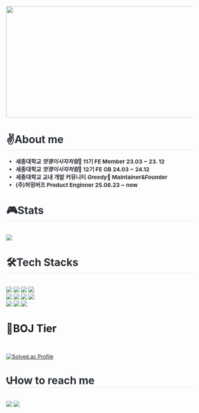 

<!--
**Indigochi1d/indigochi1d** is a ✨ _special_ ✨ repository because its `README.md` (this file) appears on your GitHub profile.

Here are some ideas to get you started:

- 🔭 I’m currently working on ...
- 🌱 I’m currently learning ...
- 👯 I’m looking to collaborate on ...
- 🤔 I’m looking for help with ...
- 💬 Ask me about ...
- 📫 How to reach me: ...
- 😄 Pronouns: ...
- ⚡ Fun fact: ...
-->
<div align= "left">
    <a href="https://www.gitanimals.org/en_US?utm_medium=image&utm_source=Indigochi1d&utm_content=farm">
        <img
          src="https://render.gitanimals.org/farms/Indigochi1d"
          width="600"
          height="300"
        />
    </a>
</div>
  <h1 style="border-bottom: 1px solid #d8dee4; color: #282d33;"> ✌️About me </h1>  
    <div style="font-weight: 700; font-size: 15px; text-align: left; color: #282d33;">
        <ul>
            <li>세종대학교 <em><b>멋쟁이사자처럼</b></em>🦁 11기 FE Member 23.03 ~ 23. 12</li>
            <li>세종대학교 <em><b>멋쟁이사자처럼</b></em>🦁 12기 FE OB 24.03 ~ 24.12</li>
            <li>세종대학교 교내 개발 커뮤니티 <em><b>Greedy</b></em>🌳 Maintainer&Founder</li>
            <li>(주)허밍버즈 <b>Product Enginner</b> 25.06.23 ~ now </li>
        </ul>
    </div> 
    </div>  

<div style="text-align: left;"> 
    <h1 style="border-bottom: 1px solid #d8dee4; color: #282d33;"> 🎮Stats </h1><br> <div style="text-align: left;"> 
    <img src="https://github-readme-stats.vercel.app/api?username=Indigochi1d&bg_color=60,e68484,0f189f&title_color=ffffff&text_color=ffffff"
         />
        <br/>
<!-- <img src="https://github-readme-stats.vercel.app/api/top-langs/?username=Indigochi1d&layout=compact&bg_color=60,e68484,0f189f&title_color=ffffff&text_color=ffffff&hide=c#"
           /> -->
         </div> 
    </div>
    
    

<div style="text-align: left;">
    <h1 style="border-bottom: 1px solid #d8dee4; color: #282d33;"> 🛠️Tech Stacks </h1> <br> 
    <div style="margin: ; text-align: left;" "text-align: left;"> 
        <img src="https://img.shields.io/badge/HTML5-E34F26?style=for-the-badge&logo=HTML5&logoColor=white">
          <img src="https://img.shields.io/badge/CSS3-1572B6?style=for-the-badge&logo=CSS3&logoColor=white">
          <img src="https://img.shields.io/badge/Javascript-F7DF1E?style=for-the-badge&logo=Javascript&logoColor=white">
          <img src="https://img.shields.io/badge/Typescript-3178C6?style=for-the-badge&logo=Typescript&logoColor=white">
            <br/>
          <img src="https://img.shields.io/badge/React-61DAFB?style=for-the-badge&logo=React&logoColor=white">
          <img src="https://img.shields.io/badge/Redux-764ABC?style=for-the-badge&logo=Redux&logoColor=white">
          <img src="https://img.shields.io/badge/Recoil-0179f3?style=for-the-badge&logo=Recoil&logoColor=white">
          <img src="https://img.shields.io/badge/StyledComponents-DB7093?style=for-the-badge&logo=StyledComponents&logoColor=white">
            <br/>
          <img src="https://img.shields.io/badge/Python-3776AB?style=for-the-badge&logo=Python&logoColor=yellow">
        <img src="https://img.shields.io/badge/Three.js-000000?style=for-the-badge&logo=three.js&logoColor="white">
        <img src="https://img.shields.io/badge/C++-00599C?style=for-the-badge&logo=cplusplus&logoColor="white">
</div>
    
<div style={display:'flex',flex-direction:'row}>
  <h1>🧠BOJ Tier</h1><br>
  
  [![Solved.ac Profile](http://mazassumnida.wtf/api/v2/generate_badge?boj=diego123)](https://solved.ac/diego123/)
</div>
 <div style="text-align: left;">
    <h1 style="border-bottom: 1px solid #d8dee4; color: #282d33;"> 📞How to reach me </h1> <br> 
    <div style="text-align: left;"> <a href=https://indigochi1d.tistory.com/ style="text-decoration:none;"> <img src="https://img.shields.io/badge/Tistory-000000?style=for-the-badge&logo=Tistory&logoColor=white&link=https://indigochi1d.tistory.com/"> </a>
         <a href=mailto:workingbsk@gmail.com> <img src="https://img.shields.io/badge/Gmail-EA4335?style=for-the-badge&logo=Gmail&logoColor=white&link=mailto:workingbsk@gmail.com"> </a>
          </div>  <br> 
</div>
    


